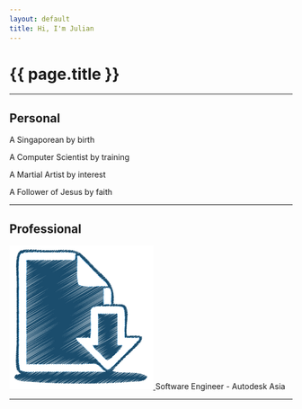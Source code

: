 ```yaml
---
layout: default
title: Hi, I'm Julian
---
```

# {{ page.title }}

---

## Personal
A Singaporean by birth

A Computer Scientist by training

A Martial Artist by interest

A Follower of Jesus by faith

---

## Professional
<html>
    <a class="link" href="files/Resume_Julian_Teh.pdf">
        <img class="img-icon" src="/files/images/resume.png" alt="Resume">
    </a>
</html>
Software Engineer - Autodesk Asia

---